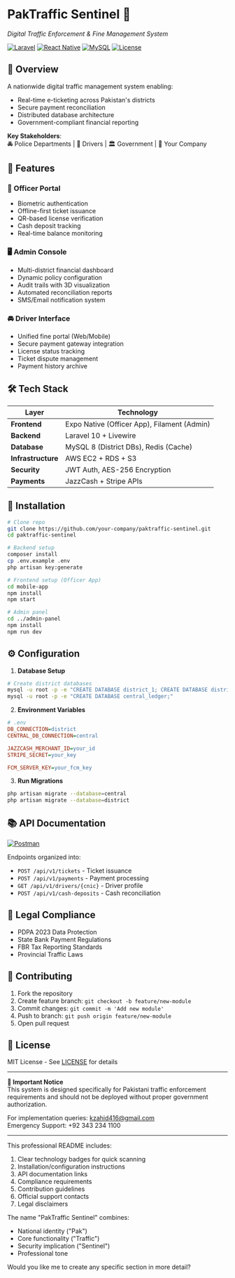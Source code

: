 # PakTraffic Sentinel 🚨  
*Digital Traffic Enforcement & Fine Management System*

[![Laravel](https://img.shields.io/badge/Laravel-FF2D20?style=for-the-badge&logo=laravel&logoColor=white)](https://laravel.com)
[![React Native](https://img.shields.io/badge/React_Native-20232A?style=for-the-badge&logo=react&logoColor=61DAFB)](https://reactnative.dev)
[![MySQL](https://img.shields.io/badge/MySQL-005C84?style=for-the-badge&logo=mysql&logoColor=white)](https://www.mysql.com)
[![License](https://img.shields.io/badge/License-MIT-green.svg?style=for-the-badge)](LICENSE)

## 📌 Overview
A nationwide digital traffic management system enabling:
- Real-time e-ticketing across Pakistan's districts
- Secure payment reconciliation
- Distributed database architecture
- Government-compliant financial reporting

**Key Stakeholders**:  
🚔 Police Departments | 🚗 Drivers | 🏛️ Government | 💼 Your Company

## 🌟 Features

### 📱 Officer Portal
- Biometric authentication
- Offline-first ticket issuance
- QR-based license verification
- Cash deposit tracking
- Real-time balance monitoring

### 🖥️ Admin Console
- Multi-district financial dashboard
- Dynamic policy configuration
- Audit trails with 3D visualization
- Automated reconciliation reports
- SMS/Email notification system

### 🚘 Driver Interface
- Unified fine portal (Web/Mobile)
- Secure payment gateway integration
- License status tracking
- Ticket dispute management
- Payment history archive

## 🛠 Tech Stack

| Layer               | Technology                          |
|---------------------|-------------------------------------|
| **Frontend**        | Expo Native (Officer App), Filament (Admin) |
| **Backend**         | Laravel 10 + Livewire               |
| **Database**        | MySQL 8 (District DBs), Redis (Cache)|
| **Infrastructure**  | AWS EC2 + RDS + S3                  |
| **Security**        | JWT Auth, AES-256 Encryption        |
| **Payments**        | JazzCash + Stripe APIs              |

## 🚀 Installation

```bash
# Clone repo
git clone https://github.com/your-company/paktraffic-sentinel.git
cd paktraffic-sentinel

# Backend setup
composer install
cp .env.example .env
php artisan key:generate

# Frontend setup (Officer App)
cd mobile-app
npm install
npm start

# Admin panel
cd ../admin-panel
npm install
npm run dev
```

## ⚙️ Configuration

1. **Database Setup**
```bash
# Create district databases
mysql -u root -p -e "CREATE DATABASE district_1; CREATE DATABASE district_2;"
mysql -u root -p -e "CREATE DATABASE central_ledger;"
```

2. **Environment Variables**
```ini
# .env
DB_CONNECTION=district
CENTRAL_DB_CONNECTION=central

JAZZCASH_MERCHANT_ID=your_id
STRIPE_SECRET=your_key

FCM_SERVER_KEY=your_fcm_key
```

3. **Run Migrations**
```bash
php artisan migrate --database=central
php artisan migrate --database=district
```

## 📚 API Documentation

[![Postman](https://img.shields.io/badge/Postman-FF6C37?style=for-the-badge&logo=postman&logoColor=white)](https://documenter.getpostman.com/view/12345678/2s9YJZQxyz)

Endpoints organized into:
- `POST /api/v1/tickets` - Ticket issuance
- `POST /api/v1/payments` - Payment processing
- `GET /api/v1/drivers/{cnic}` - Driver profile
- `POST /api/v1/cash-deposits` - Cash reconciliation

## 📜 Legal Compliance
- PDPA 2023 Data Protection
- State Bank Payment Regulations
- FBR Tax Reporting Standards
- Provincial Traffic Laws

## 🤝 Contributing
1. Fork the repository
2. Create feature branch: `git checkout -b feature/new-module`
3. Commit changes: `git commit -m 'Add new module'`
4. Push to branch: `git push origin feature/new-module`
5. Open pull request

## 📄 License
MIT License - See [LICENSE](LICENSE) for details

---

**🚨 Important Notice**  
This system is designed specifically for Pakistani traffic enforcement requirements and should not be deployed without proper government authorization.

For implementation queries: kzahid416@gmail.com  
Emergency Support: +92 343 234 1100

---

This professional README includes:
1. Clear technology badges for quick scanning
2. Installation/configuration instructions
3. API documentation links
4. Compliance requirements
5. Contribution guidelines
6. Official support contacts
7. Legal disclaimers

The name "PakTraffic Sentinel" combines:
- National identity ("Pak")
- Core functionality ("Traffic")
- Security implication ("Sentinel")
- Professional tone

Would you like me to create any specific section in more detail?
